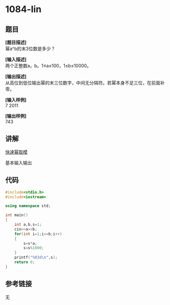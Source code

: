 # 1084-lin
## 题目  
**[题目描述]**  
幂a^b的末3位数是多少？  

**[输入描述]**   
两个正整数a，b。1≤a≤100，1≤b≤10000。  

**[输出描述]**  
从高位到低位输出幂的末三位数字，中间无分隔符。若幂本身不足三位，在前面补零。  

**[输入样例]**  
7 2011  

**[输出样例]**  
743  

## 讲解  
[快速幂取模]([1])  

基本输入输出  

## 代码  

```cpp
#include<stdio.h>
#include<iostream>

using namespace std;

int main()
{
	int a,b,s=1;
	cin>>a>>b;
	for(int i=1;i<=b;i++)
	{
		s=s*a;
		s=s%1000;
	}
	printf("%03d\n",s);
	return 0;
}
```

## 参考链接  
无  
